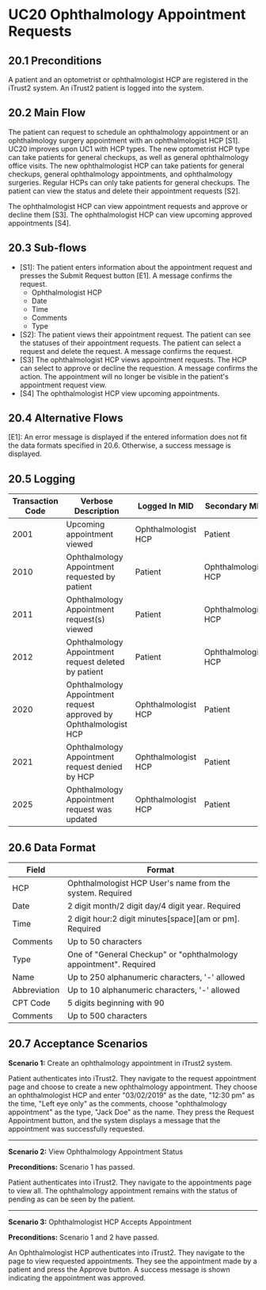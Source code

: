 # UC20 Ophthalmology Appointment Requests

## 20.1 Preconditions

A patient and an optometrist or ophthalmologist HCP are registered in the iTrust2 system. An iTrust2 patient is logged into the system.

## 20.2 Main Flow

The patient can request to schedule an ophthalmology appointment or an ophthalmology surgery appointment with an ophthalmologist HCP [S1]. UC20 improves upon UC1 with HCP types. The new optometrist HCP type can take patients for general checkups, as well as general ophthalmology office visits. The new ophthalmologist HCP can take patients for general checkups, general ophthalmology appointments, and ophthalmology surgeries. Regular HCPs can only take patients for general checkups. The patient can view the status and delete their appointment requests [S2].

The ophthalmologist HCP can view appointment requests and approve or decline them [S3]. The ophthalmologist HCP can view upcoming approved appointments [S4].

## 20.3 Sub-flows

* [S1]: The patient enters information about the appointment request and presses the Submit Request button [E1]. A message confirms the request.
  * Ophthalmologist HCP
  * Date
  * Time
  * Comments
  * Type  
* [S2]: The patient views their appointment request. The patient can see the statuses of their appointment requests. The patient can select a request and delete the request. A message confirms the request.
* [S3] The ophthalmologist HCP views appointment requests. The HCP can select to approve or decline the requestion. A message confirms the action. The appointment will no longer be visible in the patient's appointment request view.
* [S4] The ophthalmologist HCP view upcoming appointments.

## 20.4 Alternative Flows

[E1]: An error message is displayed if the entered information does not fit the data formats specified in 20.6. Otherwise, a success message is displayed.

## 20.5 Logging

| Transaction Code | Verbose Description     | Logged In MID | Secondary MID | Transaction Type | Patient Viewable |
| ---------------- | ----------------------- | ------------- | ------------- | ---------------- | -------------- |
| 2001    | Upcoming appointment viewed      | Ophthalmologist HCP | Patient | View | Yes   |
| 2010    | Ophthalmology Appointment requested by patient | Patient | Ophthalmologist HCP | Create  | Yes |
| 2011    | Ophthalmology Appointment request(s) viewed    | Patient       | Ophthalmologist HCP | View  | Yes |
| 2012    | Ophthalmology Appointment request deleted by patient | Patient | Ophthalmologist HCP | Delete  | Yes |
| 2020    | Ophthalmology Appointment request approved by Ophthalmologist HCP | Ophthalmologist HCP | Patient | Edit  | Yes |
| 2021    | Ophthalmology Appointment request denied by HCP | Ophthalmologist HCP | Patient | Edit  | Yes |
| 2025    | Ophthalmology Appointment request was updated | Ophthalmologist HCP | Patient | Edit  | Yes |


## 20.6 Data Format

| Field        | Format                                                    |
| ------------ | --------------------------------------------------------- |
| HCP          | Ophthalmologist HCP User's name from the system. Required |
| Date         | 2 digit month/2 digit day/4 digit year. Required          |
| Time         | 2 digit hour:2 digit minutes[space][am or pm]. Required   |
| Comments     | Up to 50 characters                                       |
| Type         | One of "General Checkup" or "ophthalmology appointment". Required |
| Name         | Up to 250 alphanumeric characters, '-' allowed   |
| Abbreviation | Up to 10 alphanumeric characters, '-' allowed    |
| CPT Code     | 5 digits beginning with 90                       |
| Comments     | Up to 500 characters                             |


## 20.7 Acceptance Scenarios
**Scenario 1:** Create an ophthalmology appointment in iTrust2 system.

Patient authenticates into iTrust2. They navigate to the request appointment page and choose to create a new ophthalmology appointment. They choose an ophthalmologist HCP and enter "03/02/2019" as the date, "12:30 pm" as the time, "Left eye only" as the comments, choose "ophthalmology appointment" as the type, "Jack Doe" as the name. They press the Request Appointment button, and the system displays a message that the appointment was successfully requested.

***

**Scenario 2:** View Ophthalmology Appointment Status

**Preconditions:** Scenario 1 has passed.

Patient authenticates into iTrust2. They navigate to the appointments page to view all. The ophthalmology appointment remains with the status of pending as can be seen by the patient. 

***

**Scenario 3:** Ophthalmologist HCP Accepts Appointment

**Preconditions:** Scenario 1 and 2 have passed. 

An Ophthalmologist HCP authenticates into iTrust2. They navigate to the page to view requested appointments. They see the appointment made by a patient and press the Approve button. A success message is shown indicating the appointment was approved.